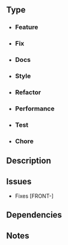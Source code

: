 ## Type

* ### Feature
  <!--Implements a new feature-->
* ### Fix
  <!--Fixes a bug-->
* ### Docs
  <!--Documentation only changes-->
* ### Style
  <!--Changes that **do not** affect the meaning of the code (white-space, formatting, missing semi-colons, etc)-->
* ### Refactor
  <!--A code change that neither fixes a bug nor adds a feature-->
* ### Performance
  <!--A code change that improves performance-->
* ### Test
  <!--Adding missing or correcting existing tests-->
* ### Chore
  <!--Changes to the build process or auxiliary tools and libraries such as documentation generation-->

## Description

<!--A brief description of changes. Things to include: WIP? Dependent PR's opened against other tickets?-->

## Issues

<!--A list of Jira issues closed by this PR.-->

 * Fixes [FRONT-]

## Dependencies

<!--Other PRs or builds that this PR depends on.-->

## Notes

<!--Any additional notes.-->
